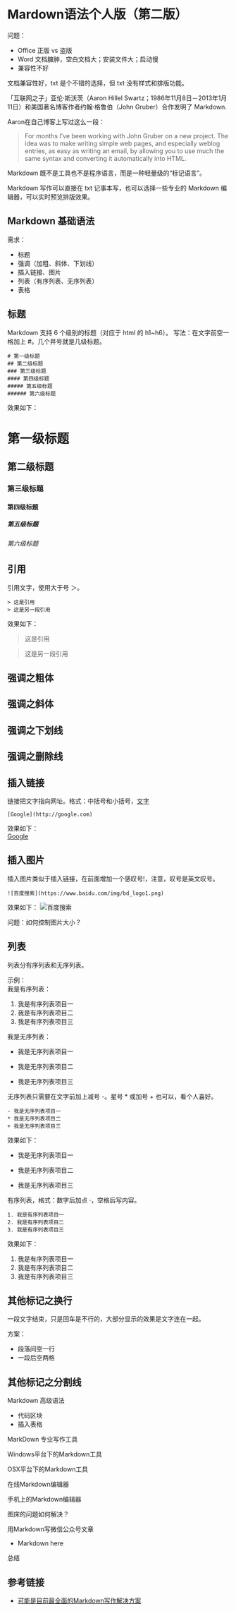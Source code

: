 
# Mardown语法个人版（第二版）


问题：
* Office 正版 vs 盗版
* Word 文档臃肿，空白文档大；安装文件大；启动慢
* 兼容性不好

文档兼容性好，txt 是个不错的选择，但 txt 没有样式和排版功能。

「互联网之子」亚伦·斯沃茨（Aaron Hillel Swartz；1986年11月8日－2013年1月11日）和美国著名博客作者约翰·格鲁伯（John Gruber）合作发明了 Markdown.

Aaron在自己博客上写过这么一段：
> For months I’ve been working with John Gruber on a new project. The idea was to make writing simple web pages, and especially weblog entries, as easy as writing an email, by allowing you to use much the same syntax and converting it automatically into HTML.

Markdown 既不是工具也不是程序语言，而是一种轻量级的“标记语言”。

Markdown 写作可以直接在 txt 记事本写，也可以选择一些专业的 Markdown 编辑器，可以实时预览排版效果。

## Markdown 基础语法

需求：
* 标题
* 强调（加粗、斜体、下划线）
* 插入链接、图片
* 列表（有序列表、无序列表）
* 表格

## 标题

Markdown 支持 6 个级别的标题（对应于 html 的 h1~h6）。
写法：在文字前空一格加上 #。几个井号就是几级标题。

```
# 第一级标题
## 第二级标题
### 第三级标题
#### 第四级标题
##### 第五级标题
###### 第六级标题
```
效果如下：
# 第一级标题
## 第二级标题
### 第三级标题
#### 第四级标题
##### 第五级标题
###### 第六级标题

## 引用
引用文字，使用大于号 ＞。

```
> 这是引用
> 这是另一段引用
```

效果如下：
> 这是引用  
  
  
> 这是另一段引用

## 强调之粗体

## 强调之斜体

## 强调之下划线

## 强调之删除线

## 插入链接
链接把文字指向网址。格式：中括号和小括号，[文字](链接)

```
[Google](http://google.com)
```

效果如下：  
[Google](http://google.com)

## 插入图片

插入图片类似于插入链接，在前面增加一个感叹号!，注意，叹号是英文叹号。

```
![百度搜索](https://www.baidu.com/img/bd_logo1.png)
```

效果如下：
![百度搜索](https://www.baidu.com/img/bd_logo1.png)

问题：如何控制图片大小？



## 列表
列表分有序列表和无序列表。

示例：  
我是有序列表：  
1. 我是有序列表项目一  
2. 我是有序列表项目二  
3. 我是有序列表项目三  

我是无序列表：
- 我是无序列表项目一
* 我是无序列表项目二
+ 我是无序列表项目三

无序列表只需要在文字前加上减号 -。星号 * 或加号 + 也可以，看个人喜好。

```
- 我是无序列表项目一
* 我是无序列表项目二
+ 我是无序列表项目三
```

效果如下：  
- 我是无序列表项目一
* 我是无序列表项目二
+ 我是无序列表项目三

有序列表，格式：数字后加点 ·，空格后写内容。

```
1. 我是有序列表项目一  
2. 我是有序列表项目二  
3. 我是有序列表项目三 
```

效果如下：
1. 我是有序列表项目一  
2. 我是有序列表项目二  
3. 我是有序列表项目三 

## 其他标记之换行

一段文字结束，只是回车是不行的，大部分显示的效果是文字连在一起。

方案：
* 段落间空一行
* 一段后空两格

## 其他标记之分割线


Markdown 高级语法
* 代码区块
* 插入表格

MarkDown 专业写作工具

Windows平台下的Markdown工具

OSX平台下的Markdown工具

在线Markdown编辑器

手机上的Markdown编辑器

图床的问题如何解决？

用Markdown写微信公众号文章
* Markdown here

总结





## 参考链接
* [可能是目前最全面的Markdown写作解决方案](https://zhuanlan.zhihu.com/p/21694467)
